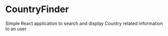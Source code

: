 # CountryFinder

Simple React application to search and display Country related information to an user
